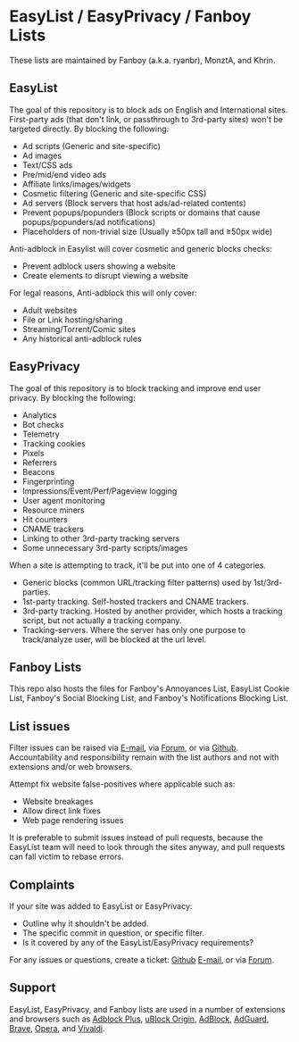 # EasyList / EasyPrivacy / Fanboy Lists

These lists are maintained by Fanboy (a.k.a. ryanbr), MonztA, and Khrin.

## EasyList

The goal of this repository is to block ads on English and International sites. First-party ads (that don't link, or passthrough to 3rd-party sites) won't be targeted directly. By blocking the following:
 - Ad scripts (Generic and site-specific)
 - Ad images 
 - Text/CSS ads
 - Pre/mid/end video ads
 - Affiliate links/images/widgets
 - Cosmetic filtering (Generic and site-specific CSS)
 - Ad servers (Block servers that host ads/ad-related contents)
 - Prevent popups/popunders (Block scripts or domains that cause popups/popunders/ad notifications)
 - Placeholders of non-trivial size (Usually ≥50px tall and ≥50px wide)

Anti-adblock in Easylist will cover cosmetic and generic blocks checks:
 - Prevent adblock users showing a website
 - Create elements to disrupt viewing a website

For legal reasons, Anti-adblock this will only cover:
 - Adult websites
 - File or Link hosting/sharing
 - Streaming/Torrent/Comic sites
 - Any historical anti-adblock rules

## EasyPrivacy

The goal of this repository is to block tracking and improve end user privacy. By blocking the following:
 - Analytics
 - Bot checks
 - Telemetry
 - Tracking cookies
 - Pixels
 - Referrers
 - Beacons
 - Fingerprinting
 - Impressions/Event/Perf/Pageview logging
 - User agent monitoring
 - Resource miners
 - Hit counters
 - CNAME trackers
 - Linking to other 3rd-party tracking servers
 - Some unnecessary 3rd-party scripts/images
 
When a site is attempting to track, it'll be put into one of 4 categories.
 - Generic blocks (common URL/tracking filter patterns) used by 1st/3rd-parties.
 - 1st-party tracking. Self-hosted trackers and CNAME trackers.
 - 3rd-party tracking. Hosted by another provider, which hosts a tracking script, but not actually a tracking company.
 - Tracking-servers. Where the server has only one purpose to track/analyze user, will be blocked at the url level.

## Fanboy Lists

This repo also hosts the files for Fanboy's Annoyances List, EasyList Cookie List, Fanboy's Social Blocking List, and Fanboy's Notifications Blocking List.

## List issues

Filter issues can be raised via [E-mail](mailto:easylist@protonmail.com), via [Forum](https://forums.lanik.us/), or via [Github](https://github.com/easylist/easylist/issues). Accountability and responsibility remain with the list authors and not with extensions and/or web browsers. 

Attempt fix website false-positives where applicable such as:
 - Website breakages
 - Allow direct link fixes
 - Web page rendering issues

It is preferable to submit issues instead of pull requests, because the EasyList team will need to look through the sites anyway, and pull requests can fall victim to rebase errors.

## Complaints

If your site was added to EasyList or EasyPrivacy:
 - Outline why it shouldn't be added.
 - The specific commit in question, or specific filter.
 - Is it covered by any of the EasyList/EasyPrivacy requirements?
 
For any issues or questions, create a ticket: [Github](https://github.com/easylist/easylist/issues) [E-mail](mailto:easylist@protonmail.com), or via [Forum](https://forums.lanik.us/).

## Support

EasyList, EasyPrivacy, and Fanboy lists are used in a number of extensions and browsers such as [Adblock Plus](https://adblockplus.org/), [uBlock Origin](https://github.com/gorhill/uBlock), [AdBlock](https://getadblock.com/), [AdGuard](https://adguard.com/), [Brave](https://brave.com/), [Opera](https://www.opera.com/), and [Vivaldi](https://vivaldi.com/).

